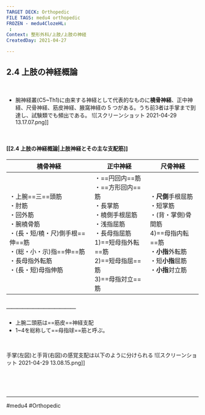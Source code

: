 ```yaml
---
TARGET DECK: Orthopedic
FILE TAGS: medu4 orthopedic
FROZEN - medu4ClozeHL:
 : 
Context: 整形外科/上肢/上肢の神経
CreatedDay: 2021-04-27

---
```


## 2.4 上肢の神経概論

<br>

* 腕神経叢(C5~Th1)に由来する神経として代表的なものに**橈骨神経**、正中神経、尺骨神経、筋皮神経、腋窩神経の 5 つがある。うち前3者は手掌まで到達し、試験類でも頻出である。
![[スクリーンショット 2021-04-29 13.17.07.png]]

<br>


#### [[2.4 上肢の神経概論|上肢神経とその主な支配筋]]
|橈骨神経|正中神経|尺骨神経|
|---|---|---|
|・上腕==三==頭筋<br>・肘筋<br>・回外筋<br>・腕橈骨筋<br>・(長・短/橈・尺)側手根==伸==筋<br>・(総・小・示)指==伸==筋<br>・長母指外転筋<br>・(長・短)母指伸筋|・==円回内==筋<br>・==方形回内==筋<br>・長掌筋<br>・橈側手根屈筋<br>・浅指屈筋<br>・長母指屈筋<br>1)==短母指外転==筋<br>2)==短母指屈==筋<br>3)==母指対立==筋|・**尺側**手根屈筋<br>・短掌筋<br>・(背・掌側)骨間筋<br>4)==母指内転==筋<br>・**小指**外転筋<br>・短**小指**屈筋<br>・**小指**対立筋|
##### ＿＿＿＿＿＿＿＿＿＿＿＿＿
* 上腕二頭筋は==筋皮==神経支配
* 1~4を総称して==母指球==筋と呼ぶ。
<!--ID: 1619831681941-->


<br>

手掌(左図)と手背(右図)の感覚支配は以下のように分けられる
![[スクリーンショット 2021-04-29 13.08.15.png]]


<br><br><br>

---
#medu4 #Orthopedic
